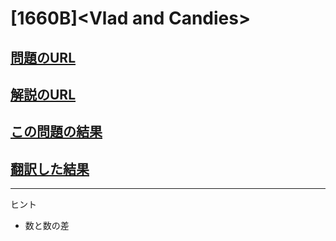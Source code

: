 # \[1660B\]\<Vlad and Candies\>

## [問題のURL](https://codeforces.com/problemset/problem/1660/B?f0a28=1)

## [解説のURL](https://codeforces.com/blog/entry/101526)

## [この問題の結果](https://codeforces.com/contest/1660/status/B)

## [翻訳した結果](https://akimovich.hateblo.jp/entry/2022/04/26/191948)
<!---- 「問題の結果の見方」
 PROBLEMS→問題番号一覧→回答者数→accepted＋言語をセレクトする 
 ---->

-----
ヒント

* 数と数の差

